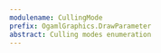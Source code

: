 ```yaml
---
modulename: CullingMode
prefix: OgamlGraphics.DrawParameter
abstract: Culling modes enumeration
---
```



